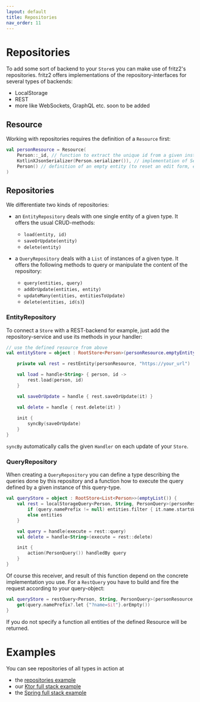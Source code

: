 ```yaml
---
layout: default
title: Repositories
nav_order: 11
---
```

# Repositories

To add some sort of backend to your `Store`s you can make use of fritz2's repositories. fritz2 offers implementations of the repository-interfaces for several types of backends:
* LocalStorage
* REST
* more like WebSockets, GraphQL etc. soon to be added

## Resource

Working with repositories requires the definition of a `Resource` first:

```kotlin
val personResource = Resource(
    Person::_id, // function to extract the unique id from a given instance
    KotlinXJsonSerializer(Person.serializer()), // implementation of Serializer interface to write and read the entity
    Person() // definition of an empty entity (to reset an edit form, e.g.)
)
```

## Repositories

We differentiate two kinds of repositories:

* an `EntityRepository` deals with one single entity of a given type. It offers the usual CRUD-methods:
  * `load(entity, id)`
  * `saveOrUpdate(entity)`
  * `delete(entity)`
  
* a `QueryRepository` deals with a `List` of instances of a given type. It offers the following methods to query or manipulate the content of the repository:
  * `query(entities, query)`
  * `addOrUpdate(entities, entity)`
  * `updateMany(entities, entitiesToUpdate)`
  * `delete(entities, id(s)`)
  
  
### EntityRepository

To connect a `Store` with a REST-backend for example, just add the repository-service and use its methods in your handler:

```kotlin
// use the defined resource from above
val entityStore = object : RootStore<Person>(personResource.emptyEntity) {

    private val rest = restEntity(personResource, "https://your_url")

    val load = handle<String> { person, id ->
        rest.load(person, id)
    }

    val saveOrUpdate = handle { rest.saveOrUpdate(it) }

    val delete = handle { rest.delete(it) }
    
    init {
        syncBy(saveOrUpdate)
    }
}
```

`syncBy` automatically calls the given `Handler` on each update of your `Store`.

### QueryRepository

When creating a `QueryRepository` you can define a type describing the queries done by this repository and a function how to execute the query defined by a given instance of this query-type. 

```kotlin
val queryStore = object : RootStore<List<Person>>(emptyList()) {
    val rest = localStorageQuery<Person, String, PersonQuery>(personResource, "your prefix") { entities, query ->
        if (query.namePrefix != null) entities.filter { it.name.startsWith(query.namePrefix) }   
        else entities
    }

    val query = handle(execute = rest::query)
    val delete = handle<String>(execute = rest::delete)

    init {
        action(PersonQuery()) handledBy query
    }
}
```

Of course this receiver, and result of this function depend on the concrete implementation you use. For a `RestQuery` you have to build and fire the request according to your query-object:

```kotlin
val queryStore = restQuery<Person, String, PersonQuery>(personResource, "your url") { query ->
    get(query.namePrefix?.let {"?name=$it"}.orEmpty())
}
```

If you do not specify a function all entities of the defined Resource will be returned.

# Examples

You can see repositories of all types in action at 
* the [repositories example](https://examples.fritz2.dev/repositories/build/distributions/index.html) 
* our [Ktor full stack example](https://github.com/jamowei/fritz2-ktor-todomvc) 
* the [Spring full stack example](https://github.com/jamowei/fritz2-spring-todomvc) 


